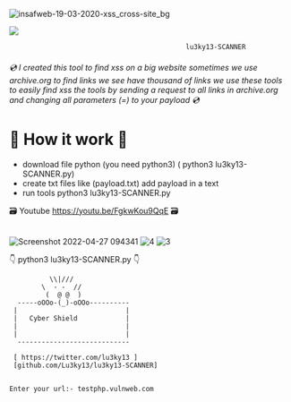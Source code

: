 ![insafweb-19-03-2020-xss_cross-site_bg](https://user-images.githubusercontent.com/60549548/165462787-dcc49017-8876-45de-ac01-9e3a7c79dd1a.jpg)



<a href="/Lu3ky13/"><img src="https://camo.githubusercontent.com/f5054ffcd4245c10d3ec85ef059e07aacf787b560f83ad4aec2236364437d097/68747470733a2f2f696d672e736869656c64732e696f2f62616467652f636f6e747269627574696f6e732d77656c636f6d652d627269676874677265656e2e7376673f7374796c653d666c6174" data-canonical-src="https://img.shields.io/badge/contributions-welcome-brightgreen.svg?style=flat" style="max-width: 100%;"></a> <br>



                                                lu3ky13-SCANNER
   
######  <g-emoji class="g-emoji" alias="cd" fallback-src="https://github.githubassets.com/images/icons/emoji/unicode/1f4bf.png">💿</g-emoji> I created this tool to find xss on a big website sometimes we use archive.org  to find links we see have thousand of links we use these tools to easily find xss the tools by sending a request to all links in archive.org and changing all parameters (=) to your payload  <g-emoji class="g-emoji" alias="cd" fallback-src="https://github.githubassets.com/images/icons/emoji/unicode/1f4bf.png">💿</g-emoji>

<h1><g-emoji class="g-emoji" alias="ledger" fallback-src="https://github.githubassets.com/images/icons/emoji/unicode/1f4d2.png">📒</g-emoji> How it work <g-emoji class="g-emoji" alias="ledger" fallback-src="https://github.githubassets.com/images/icons/emoji/unicode/1f4d2.png">📒</g-emoji> </h1>



- download file python (you need python3) ( python3 lu3ky13-SCANNER.py) <br>
- create  txt files like (payload.txt) add payload in a text <br>
- run tools  python3 lu3ky13-SCANNER.py <br>

<g-emoji class="g-emoji" alias="card_file_box" fallback-src="https://github.githubassets.com/images/icons/emoji/unicode/1f5c3.png">🗃️</g-emoji> Youtube https://youtu.be/FgkwKou9QqE <g-emoji class="g-emoji" alias="card_file_box" fallback-src="https://github.githubassets.com/images/icons/emoji/unicode/1f5c3.png">🗃️</g-emoji>

###### 
![Screenshot 2022-04-27 094341](https://user-images.githubusercontent.com/60549548/165469571-8f81db9a-f8cc-4ad5-a762-a00b89a75227.png)
![4](https://user-images.githubusercontent.com/60549548/165469556-f22d4a6d-30dc-41a7-a1e8-8b0d27e104a6.png)
![3](https://user-images.githubusercontent.com/60549548/165469764-fa7ffdf6-c485-4dba-85f5-23db81b4903d.png)

<g-emoji class="g-emoji" alias="point_down" fallback-src="https://github.githubassets.com/images/icons/emoji/unicode/1f447.png">👇</g-emoji> python3 lu3ky13-SCANNER.py <g-emoji class="g-emoji" alias="point_down" fallback-src="https://github.githubassets.com/images/icons/emoji/unicode/1f447.png">👇</g-emoji>

```
          \\|///
        \  - -  //
         (  @ @  )
  -----oOOo-(_)-oOOo----------
 |                           |
 |   Cyber Shield            |
 |                           |
 |                           |
  ----------------------------

 [ https://twitter.com/lu3ky13 ]
 [github.com/Lu3ky13/lu3ky13-SCANNER]


Enter your url:- testphp.vulnweb.com
```
